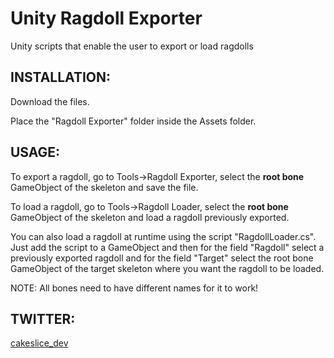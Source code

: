 Unity Ragdoll Exporter
======================
Unity scripts that enable the user to export or load ragdolls 

INSTALLATION:
------------
Download the files.

Place the "Ragdoll Exporter" folder inside the Assets folder.

USAGE:
------------
To export a ragdoll, go to Tools->Ragdoll Exporter, select the **root bone** GameObject of the skeleton and save the file.

To load a ragdoll, go to Tools->Ragdoll Loader, select the **root bone** GameObject of the skeleton and load a ragdoll previously exported.

You can also load a ragdoll at runtime using the script "RagdollLoader.cs". 
Just add the script to a GameObject and then for the field "Ragdoll" select a previously exported ragdoll and for the field "Target" select the root bone GameObject of the target skeleton where you want the ragdoll to be loaded.

NOTE: All bones need to have different names for it to work!

TWITTER:
------------
[cakeslice_dev](https://twitter.com/cakeslice_dev)
